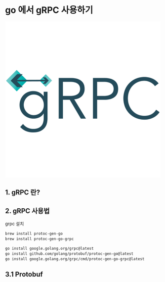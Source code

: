 # go 에서 gRPC 사용하기

![intro](./images/grpc-icon-color.png)

## 1. gRPC 란?

## 2. gRPC 사용법

grpc 설치

```bash
brew install protoc-gen-go
brew install protoc-gen-go-grpc
```

```bash
go install google.golang.org/grpc@latest
go install github.com/golang/protobuf/protoc-gen-go@latest
go install google.golang.org/grpc/cmd/protoc-gen-go-grpc@latest
```

## 3.1 Protobuf
